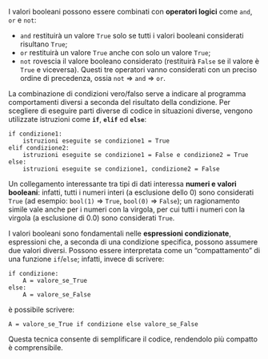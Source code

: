 I valori booleani possono essere combinati con **operatori logici** come ```and```, ```or``` e ```not```:
- ```and``` restituirà un valore ```True``` solo se tutti i valori booleani considerati risultano ```True```;
- ```or``` restituirà un valore ```True``` anche con solo un valore ```True```; 
- ```not``` rovescia il valore booleano considerato (restituirà ```False``` se il valore è ```True``` e viceversa).
Questi tre operatori vanno considerati con un preciso ordine di precedenza, ossia ```not``` ⇒ ```and``` ⇒ ```or```.

La combinazione di condizioni vero/falso serve a indicare al programma comportamenti diversi a seconda del risultato della condizione. Per scegliere di eseguire parti diverse di codice in situazioni diverse, vengono utilizzate istruzioni come **```if```**, **```elif```** ed **```else```**:

```
if condizione1:
	istruzioni eseguite se condizione1 = True
elif condizione2:
	istruzioni eseguite se condizione1 = False e condizione2 = True
else:
	istruzioni eseguite se condizione1, condizione2 = False
```

Un collegamento interessante tra tipi di dati interessa **numeri e valori booleani**: infatti, tutti i numeri interi (a esclusione dello 0) sono considerati ```True``` (ad esempio: ```bool(1)``` ⇒ ```True```, ```bool(0)``` ⇒ ```False```); un ragionamento simile vale anche per i numeri con la virgola, per cui tutti i numeri con la virgola (a esclusione di 0.0) sono considerati ```True```.

I valori booleani sono fondamentali nelle **espressioni condizionate**, espressioni che, a seconda di una condizione specifica, possono assumere due valori diversi. Possono essere interpretata come un “compattamento” di una funzione ```if```/```else```; infatti, invece di scrivere:

```
if condizione:
	A = valore_se_True
else:
	A = valore_se_False
```

è possibile scrivere:

```
A = valore_se_True if condizione else valore_se_False
```

Questa tecnica consente di semplificare il codice, rendendolo più compatto è comprensibile.